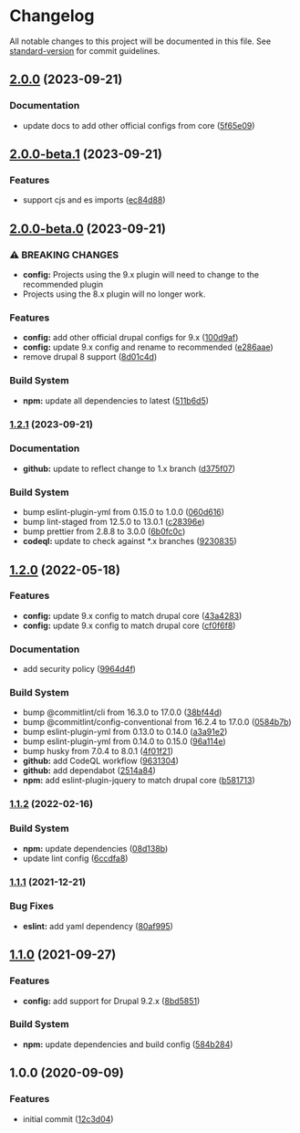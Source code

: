 # Changelog

All notable changes to this project will be documented in this file. See [standard-version](https://github.com/conventional-changelog/standard-version) for commit guidelines.

## [2.0.0](https://github.com/coldfrontlabs/eslint-plugin-drupal-contrib/compare/v2.0.0-beta.1...v2.0.0) (2023-09-21)


### Documentation

* update docs to add other official configs from core ([5f65e09](https://github.com/coldfrontlabs/eslint-plugin-drupal-contrib/commit/5f65e09f0ca9b493131662f546a14902b4e146a6))

## [2.0.0-beta.1](https://github.com/coldfrontlabs/eslint-plugin-drupal-contrib/compare/v2.0.0-beta.0...v2.0.0-beta.1) (2023-09-21)


### Features

* support cjs and es imports ([ec84d88](https://github.com/coldfrontlabs/eslint-plugin-drupal-contrib/commit/ec84d8899c26c0847ad12b3554f5f83d10e07061))

## [2.0.0-beta.0](https://github.com/coldfrontlabs/eslint-plugin-drupal-contrib/compare/v1.2.1...v2.0.0-beta.0) (2023-09-21)


### ⚠ BREAKING CHANGES

* **config:** Projects using the 9.x plugin will need to change to the recommended plugin
* Projects using the 8.x plugin will no longer work.

### Features

* **config:** add other official drupal configs for 9.x ([100d9af](https://github.com/coldfrontlabs/eslint-plugin-drupal-contrib/commit/100d9af1c4d19c0160e70bbb5dda00745482d385))
* **config:** update 9.x config and rename to recommended ([e286aae](https://github.com/coldfrontlabs/eslint-plugin-drupal-contrib/commit/e286aae56fc49e69990990a72af91a184e68d9ec))
* remove drupal 8 support ([8d01c4d](https://github.com/coldfrontlabs/eslint-plugin-drupal-contrib/commit/8d01c4d0386d799f1709b348b067dca6bdc22203))


### Build System

* **npm:** update all dependencies to latest ([511b6d5](https://github.com/coldfrontlabs/eslint-plugin-drupal-contrib/commit/511b6d5965a9392e650727e0202a3611243bf737))

### [1.2.1](https://github.com/coldfrontlabs/eslint-plugin-drupal-contrib/compare/v1.2.0...v1.2.1) (2023-09-21)


### Documentation

* **github:** update to reflect change to 1.x branch ([d375f07](https://github.com/coldfrontlabs/eslint-plugin-drupal-contrib/commit/d375f07f90e3107b4059945f68419c00428f570d))


### Build System

* bump eslint-plugin-yml from 0.15.0 to 1.0.0 ([060d616](https://github.com/coldfrontlabs/eslint-plugin-drupal-contrib/commit/060d6163675f0c287bf8868e30a6a18cef944b82))
* bump lint-staged from 12.5.0 to 13.0.1 ([c28396e](https://github.com/coldfrontlabs/eslint-plugin-drupal-contrib/commit/c28396e9aa60fc324427a92210267112b85b2544))
* bump prettier from 2.8.8 to 3.0.0 ([6b0fc0c](https://github.com/coldfrontlabs/eslint-plugin-drupal-contrib/commit/6b0fc0c0cd3f98ecdf600b2e7ab17b5d8bb50842))
* **codeql:** update to check against *.x branches ([9230835](https://github.com/coldfrontlabs/eslint-plugin-drupal-contrib/commit/9230835f07ef47567ce6ce52675ba07a570831a8))

## [1.2.0](https://github.com/coldfrontlabs/eslint-plugin-drupal-contrib/compare/v1.1.2...v1.2.0) (2022-05-18)


### Features

* **config:** update 9.x config to match drupal core ([43a4283](https://github.com/coldfrontlabs/eslint-plugin-drupal-contrib/commit/43a42832a46d6da03b80463f7bb5a45f6cb1bb79))
* **config:** update 9.x config to match drupal core ([cf0f6f8](https://github.com/coldfrontlabs/eslint-plugin-drupal-contrib/commit/cf0f6f8062f90f86ed4344c575442fb99045daab))


### Documentation

* add security policy ([9964d4f](https://github.com/coldfrontlabs/eslint-plugin-drupal-contrib/commit/9964d4f07026d2ba3e03ce7be23d58b2b0c5dd18))


### Build System

* bump @commitlint/cli from 16.3.0 to 17.0.0 ([38bf44d](https://github.com/coldfrontlabs/eslint-plugin-drupal-contrib/commit/38bf44d0b372d3e985938e659adca720191518cf))
* bump @commitlint/config-conventional from 16.2.4 to 17.0.0 ([0584b7b](https://github.com/coldfrontlabs/eslint-plugin-drupal-contrib/commit/0584b7bfaf0c1b800a1be30c2e839430886daed9))
* bump eslint-plugin-yml from 0.13.0 to 0.14.0 ([a3a91e2](https://github.com/coldfrontlabs/eslint-plugin-drupal-contrib/commit/a3a91e2854916099d130ff39d22734dd2bc50670))
* bump eslint-plugin-yml from 0.14.0 to 0.15.0 ([96a114e](https://github.com/coldfrontlabs/eslint-plugin-drupal-contrib/commit/96a114e6539817093ebf00dc42688f2788ac31ab))
* bump husky from 7.0.4 to 8.0.1 ([4f01f21](https://github.com/coldfrontlabs/eslint-plugin-drupal-contrib/commit/4f01f21789b065a00071c2deeb7072be8c702a1b))
* **github:** add CodeQL workflow ([9631304](https://github.com/coldfrontlabs/eslint-plugin-drupal-contrib/commit/9631304ab222e3fbfbd8d39581874d4b654eeb65))
* **github:** add dependabot ([2514a84](https://github.com/coldfrontlabs/eslint-plugin-drupal-contrib/commit/2514a8452182cd55864f47d2d933a85e5d7d83ba))
* **npm:** add eslint-plugin-jquery to match drupal core ([b581713](https://github.com/coldfrontlabs/eslint-plugin-drupal-contrib/commit/b5817139ffcfa717338ef6fb6a618e55a769692f))

### [1.1.2](https://github.com/coldfrontlabs/eslint-plugin-drupal-contrib/compare/v1.1.1...v1.1.2) (2022-02-16)


### Build System

* **npm:** update dependencies ([08d138b](https://github.com/coldfrontlabs/eslint-plugin-drupal-contrib/commit/08d138ba08aac91c38282a31d8f1349bb8735b9d))
* update lint config ([6ccdfa8](https://github.com/coldfrontlabs/eslint-plugin-drupal-contrib/commit/6ccdfa88ef28f43df7c4d30f118a6a32b15847a6))

### [1.1.1](https://github.com/coldfrontlabs/eslint-plugin-drupal-contrib/compare/v1.1.0...v1.1.1) (2021-12-21)


### Bug Fixes

* **eslint:** add yaml dependency ([80af995](https://github.com/coldfrontlabs/eslint-plugin-drupal-contrib/commit/80af99583833fcddae361ccc2441cd33eefc387e))

## [1.1.0](https://github.com/coldfrontlabs/eslint-plugin-drupal-contrib/compare/v1.0.0...v1.1.0) (2021-09-27)


### Features

* **config:** add support for Drupal 9.2.x ([8bd5851](https://github.com/coldfrontlabs/eslint-plugin-drupal-contrib/commit/8bd5851fc51b30ab8901aba6c99f4d8bdfb1b39c))


### Build System

* **npm:** update dependencies and build config ([584b284](https://github.com/coldfrontlabs/eslint-plugin-drupal-contrib/commit/584b284cd722cb805af9b29d5c1d7e187c1fbad7))

## 1.0.0 (2020-09-09)


### Features

* initial commit ([12c3d04](https://github.com/coldfrontlabs/eslint-plugin-drupal-contrib/commit/12c3d04b0d2b4e9345666702e803628aca686acd))

